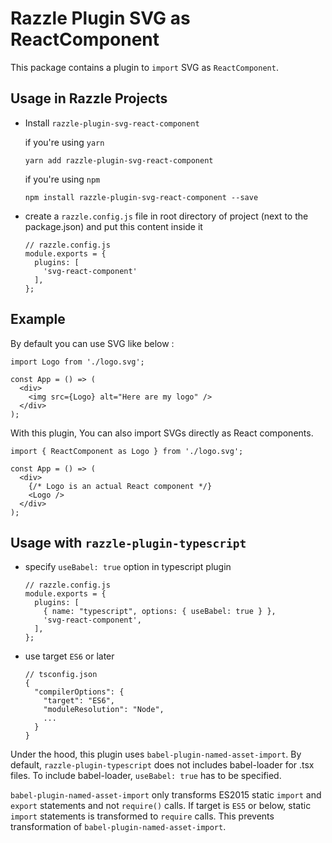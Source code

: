 # Razzle Plugin SVG as ReactComponent

This package contains a plugin to `import` SVG as `ReactComponent`.

## Usage in Razzle Projects

- Install `razzle-plugin-svg-react-component`

  if you're using `yarn`

  ```
  yarn add razzle-plugin-svg-react-component
  ```

  if you're using `npm`

  ```
  npm install razzle-plugin-svg-react-component --save
  ```

- create a `razzle.config.js` file in root directory of project (next to the package.json) and put this content inside it

  ```
  // razzle.config.js
  module.exports = {
    plugins: [
      'svg-react-component'
    ],
  };
  ```

## Example

By default you can use SVG like below :

```
import Logo from './logo.svg';

const App = () => (
  <div>
    <img src={Logo} alt="Here are my logo" />
  </div>
);
```

With this plugin, You can also import SVGs directly as React components.

```
import { ReactComponent as Logo } from './logo.svg';

const App = () => (
  <div>
    {/* Logo is an actual React component */}
    <Logo />
  </div>
);
```

## Usage with `razzle-plugin-typescript`

- specify `useBabel: true` option in typescript plugin

  ```
  // razzle.config.js
  module.exports = {
    plugins: [
      { name: "typescript", options: { useBabel: true } },
      'svg-react-component',
    ],
  };
  ```

- use target `ES6` or later

  ```
  // tsconfig.json
  {
    "compilerOptions": {
      "target": "ES6",
      "moduleResolution": "Node",
      ...
    }
  }
  ```

Under the hood, this plugin uses `babel-plugin-named-asset-import`. By default, `razzle-plugin-typescript` does not includes babel-loader for .tsx files. To include babel-loader, `useBabel: true` has to be specified.

`babel-plugin-named-asset-import` only transforms ES2015 static `import` and `export` statements and not `require()` calls. If target is `ES5` or below, static `import` statements is transformed to `require` calls. This prevents transformation of `babel-plugin-named-asset-import`.
